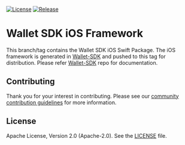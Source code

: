 [![License](https://img.shields.io/badge/License-Apache%202.0-blue.svg)](https://raw.githubusercontent.com/trustbloc/agent-sdk/main/LICENSE)
[![Release](https://img.shields.io/github/release/rolsonquadras/wallet-sdk.svg?style=flat-square)](https://github.com/rolsonquadras/wallet-sdk/releases/latest)

# Wallet SDK iOS Framework

This branch/tag contains the Wallet SDK iOS Swift Package. The iOS framework is generated in 
[Wallet-SDK](https://github.com/rolsonquadras/wallet-sdk/) and pushed to this tag for distribution. 
Please refer [Wallet-SDK](https://github.com/rolsonquadras/wallet-sdk/) repo for documentation. 

## Contributing
Thank you for your interest in contributing. Please see our
[community contribution guidelines](https://github.com/trustbloc/community/blob/main/CONTRIBUTING.md) for more information.

## License
Apache License, Version 2.0 (Apache-2.0). See the [LICENSE](LICENSE) file.
